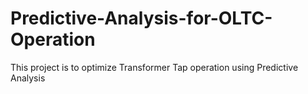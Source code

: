 # Predictive-Analysis-for-OLTC-Operation
This project is to optimize Transformer Tap operation using Predictive Analysis 
